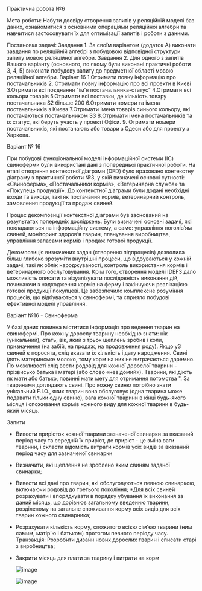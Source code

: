 Практична робота №6

Мета роботи: Набути досвіду створення запитів у реляційній моделі баз даних, ознайомитися з основними операціями реляційної алгебри та навчитися застосовувати їх для оптимізації запитів і роботи з даними. 

Постановка задачі: 
Завдання 1. За своїм варіантом (додаток А) виконати завдання по 
реляційній алгебрі з побудовою відповідної структури запиту мовою 
реляційної алгебри. 
Завдання 2. Для одного з запитів Вашого варіанту (основного, по 
якому були виконані практичні роботи 3, 4, 5) виконати побудову запиту до предметної області мовою реляційної алгебри.
Варіант 16 
1.Отримати повну інформацію про постачальників
2. Отримати повну інформацію про всі проекти в Києві 
3.Отримати всі поєднання "ім'я постачальника-статус"
4.Отримати всі кольори товарів
5.Отримати всі поставки, де кількість товару постачальника S2 більше 200
6.Отримати номери та імена постачальників з Києва
7.Отримати імена товарів синього кольору, які постачаються постачальником S3
8.Отримати імена постачальників та їх статус, які беруть участь у проекті Офіси.
9. Отримати номери постачальників, які постачають або товари з Одеси або для проекту з Харкова. 

Варіант № 16

При побудові функціональної моделі інформаційної системи (ІС) свиноферми були використані дані з попередньої практичної роботи. На етапі створення контекстної діаграми (DFD) було враховано контекстну діаграму з практичної роботи №3, у якій визначені основні сутності: «Свиноферма», «Постачальники кормів», «Ветеринарна служба» та «Покупець продукції». До контекстної діаграми були додані необхідні входи та виходи, такі як постачання кормів, ветеринарний контроль, замовлення продукції та продаж свиней.

Процес декомпозиції контекстної діаграми був заснований на результатах попередніх досліджень. Були визначені основні задачі, які покладаються на інформаційну систему, а саме: управління поголів’ям свиней, моніторинг здоров’я тварин, планування виробництва, управління запасами кормів і продаж готової продукції.

Декомпозиція визначених задач (створення підпроцесів) дозволила більш глибоко зрозуміти внутрішні процеси, що відбуваються у кожній задачі, такі як облік народжуваності, контроль використання кормів і ветеринарного обслуговування. Крім того, створення моделі IDEF3 дало можливість описати та візуалізувати послідовність виконання дій, починаючи з надходження кормів на ферму і закінчуючи реалізацією готової продукції покупцеві. Це забезпечило комплексне розуміння процесів, що відбуваються у свинофермі, та сприяло побудові ефективної моделі управління.

Варіант №16 - Свиноферма

У базі даних повинна міститися інформація про ведення тварин на 
свинофермі. Про кожну дорослу тварину необхідно знати: нік 
(унікальний), стать, вік, який з трьох щеплень зробив і коли, 
призначення (на забій, на продаж, на продовження роду). Якщо у3 
свиней є поросята, слід вказати їх кількість і дату народження. Свині 
їдять материнське молоко, тому корм на них не витрачається 
даремно. По можливості слід вести родовід для кожної дорослої 
тварини - прізвисько батька і матері (або слово «невідомий»). 
Тварини, які діють як мати або батько, повинні мати мету для 
отримання потомства ". За тваринами доглядають свині. Про кожну 
свиню потрібно знати унікальний F.I.O., яких тварин вона 
обслуговує (одна тварина може подавати тільки одну свиню), вага 
кожної тварини в кінці будь-якого місяця і споживання кормів 
кожного виду для кожної тварини в будь-який місяць. 

Запити 
* Вивести прирісток кожної тварини зазначеної свинарки за вказаний період часу та середній їх приріст, де приріст - це зміна ваги тварини, і скласти відомість витрати кормів усіх видів за вказаний період часу для зазначеної свинарки
* Визначити, які щеплення не зроблено яким свиням заданої свинарки;
* Вивести всі дані про тварин, які обслуговуються певною свинаркою, включаючи родовід до третього покоління;
*Для всіх свиней розрахувати і впорядкувати в порядку убування їх виконання за даний місяць, що дорівнює загальному введенню тварини, розділеному на загальне споживання корму всіх видів для всіх тварин кожного свинарника;
* Розрахувати кількість корму, спожитого всією сім'єю тварини (ним самим, матір'ю і батьком) протягом певного періоду часу.
  Транзакція: 
Розробити дизайн нових дорослих тварин і списати старі з 
виробництва; 
* Закрити місяць для плати за тварину і витрати на корм

  ![image](https://github.com/user-attachments/assets/03dc37da-9224-4a43-aa99-ca9a046a151c)

  ![image](https://github.com/user-attachments/assets/d77b00ea-fe54-41bb-a18f-c0a4aae653d8)


